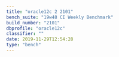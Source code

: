 ```yaml
---
title: "oracle12c 2 2101"
bench_suite: "19w48 CI Weekly Benchmark"
build_number: "2101"
dbprofile: "oracle12c"
classifier: ""
date: 2019-11-29T12:54:28
type: "bench"
---
```

